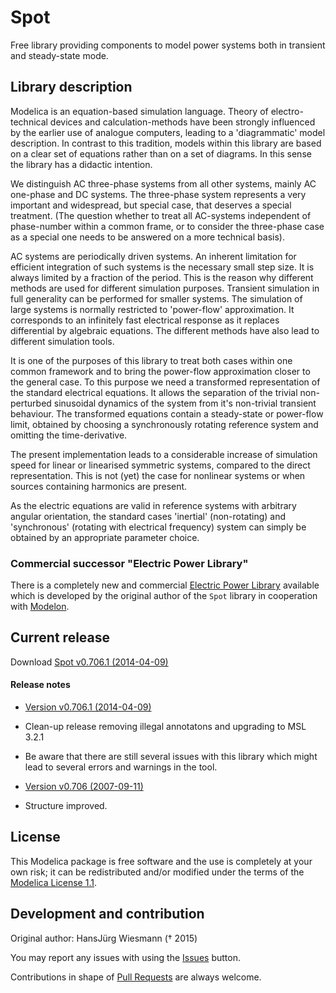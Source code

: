 # Spot

Free library providing components to model power systems both in transient and steady-state mode.

## Library description

Modelica is an equation-based simulation language. Theory of electro-technical devices and calculation-methods have been strongly influenced by the earlier use of analogue computers, leading to a 'diagrammatic' model description. In contrast to this tradition, models within this library are based on a clear set of equations rather than on a set of diagrams. In this sense the library has a didactic intention.

We distinguish AC three-phase systems from all other systems, mainly AC one-phase and DC systems. The three-phase system represents a very important and widespread, but special case, that deserves a special treatment. (The question whether to treat all AC-systems independent of phase-number within a common frame, or to consider the three-phase case as a special one needs to be answered on a more technical basis).

AC systems are periodically driven systems. An inherent limitation for efficient integration of such systems is the necessary small step size. It is always limited by a fraction of the period. This is the reason why different methods are used for different simulation purposes. Transient simulation in full generality can be performed for smaller systems. The simulation of large systems is normally restricted to 'power-flow' approximation. It corresponds to an infinitely fast electrical response as it replaces differential by algebraic equations. The different methods have also lead to different simulation tools.

It is one of the purposes of this library to treat both cases within one common framework and to bring the power-flow approximation closer to the general case. To this purpose we need a transformed representation of the standard electrical equations. It allows the separation of the trivial non-perturbed sinusoidal dynamics of the system from it's non-trivial transient behaviour. The transformed equations contain a steady-state or power-flow limit, obtained by choosing a synchronously rotating reference system and omitting the time-derivative.

The present implementation leads to a considerable increase of simulation speed for linear or linearised symmetric systems, compared to the direct representation. This is not (yet) the case for nonlinear systems or when sources containing harmonics are present.

As the electric equations are valid in reference systems with arbitrary angular orientation, the standard cases 'inertial' (non-rotating) and 'synchronous' (rotating with electrical frequency) system can simply be obtained by an appropriate parameter choice.

### Commercial successor "Electric Power Library"

There is a completely new and commercial [Electric Power Library](http://www.modelon.com/products/modelica-libraries/electrical-power-library/) available which is developed by the original author of the `Spot` library in cooperation with [Modelon](http://www.modelon.com).

## Current release

Download [Spot v0.706.1 (2014-04-09)](../../archive/v0.706.1.zip)

#### Release notes

* [Version v0.706.1 (2014-04-09)](../../archive/v0.706.1.zip)
 * Clean-up release removing illegal annotatons and upgrading to MSL 3.2.1
 * Be aware that there are still several issues with this library which might
   lead to several errors and warnings in the tool.

* [Version v0.706 (2007-09-11)](../../archive/v0.706.zip)
 * Structure improved.

## License

This Modelica package is free software and the use is completely at your own risk;
it can be redistributed and/or modified under the terms of the [Modelica License 1.1](https://modelica.org/licenses/ModelicaLicense1.1).

## Development and contribution
Original author: HansJ&uuml;rg Wiesmann (&dagger; 2015)

You may report any issues with using the [Issues](../../issues) button.

Contributions in shape of [Pull Requests](../../pulls) are always welcome.
